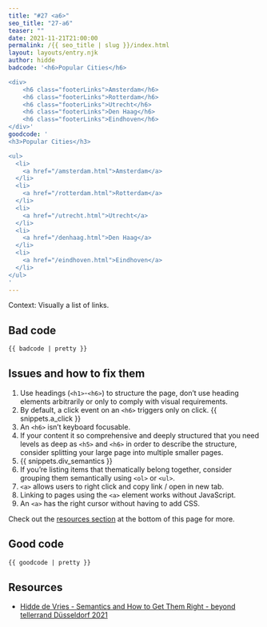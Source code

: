 ```yaml
---
title: "#27 <a6>"
seo_title: "27-a6"
teaser: ""
date: 2021-11-21T21:00:00
permalink: /{{ seo_title | slug }}/index.html
layout: layouts/entry.njk
author: hidde
badcode: '<h6>Popular Cities</h6>

<div>
    <h6 class="footerLinks">Amsterdam</h6>
    <h6 class="footerLinks">Rotterdam</h6>
    <h6 class="footerLinks">Utrecht</h6>
    <h6 class="footerLinks">Den Haag</h6>
    <h6 class="footerLinks">Eindhoven</h6>
</div>'
goodcode: '
<h3>Popular Cities</h3>

<ul>
  <li>
    <a href="/amsterdam.html">Amsterdam</a>
  </li>
  <li>
    <a href="/rotterdam.html">Rotterdam</a>
  </li>
  <li>
    <a href="/utrecht.html">Utrecht</a>
  </li>
  <li> 
    <a href="/denhaag.html">Den Haag</a>
  </li>
  <li>
    <a href="/eindhoven.html">Eindhoven</a>
  </li>
</ul>
'
---
```


<div class="section">
Context: Visually a list of links.
</div>

<div class="section bad">

## Bad code

```html
{{ badcode | pretty }}
```

</div>

<div class="section" id="issues">

## Issues and how to fix them

1. Use headings (`<h1>`-`<h6>`) to structure the page, don’t use heading elements arbitrarily or only to comply with visual requirements.
1. By default, a click event on an `<h6>` triggers only on click. {{ snippets.a_click }}
1. An `<h6>` isn’t keyboard focusable.
1. If your content it so comprehensive and deeply structured that you need levels as deep as `<h5>` and `<h6>` in order to describe the structure, consider splitting your large page into multiple smaller pages.
1. {{ snippets.div_semantics }}
1. If you’re listing items that thematically belong together, consider grouping them semantically using `<ol>` or `<ul>`.
1. `<a>` allows users to right click and copy link / open in new tab.
1. Linking to pages using the `<a>` element works without JavaScript.
1. An `<a>` has the right cursor without having to add CSS.

Check out the [resources section](#resources) at the bottom of this page for more.

</div>

<div class="section">

## Good code

```html
{{ goodcode | pretty }}
```
</div>

<div class="section">

<h2 id="resources">Resources</h2>

- [Hidde de Vries - Semantics and How to Get Them Right - beyond tellerrand Düsseldorf 2021](https://www.youtube.com/watch?v=YG9WQUfH7ZU)

</div>
